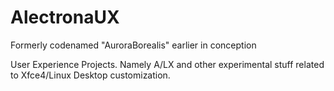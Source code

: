# AlectronaUX
Formerly codenamed "AuroraBorealis" earlier in conception

User Experience Projects. Namely A/LX and other experimental stuff related to Xfce4/Linux Desktop customization.
